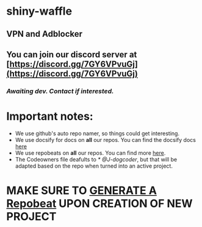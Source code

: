 # shiny-waffle
## VPN and Adblocker
## You can join our discord server at [https://discord.gg/7GY6VPvuGj](https://discord.gg/7GY6VPvuGj)

### _Awaiting dev. Contact if interested._


# Important notes:
* We use github's auto repo namer, so things could get interesting.
* We use docsify for docs on **all** our repos. You can find the docsify docs [here](https://docsify.js.org/#/?id=docsify)
* We use repobeats on **all** our repos. You can find more [here](https://repobeats.axiom.co/configs).
* The Codeowners file deafults to _* @J-dogcoder_, but that will be adapted based on the repo when turned into an active project.

# MAKE SURE TO [GENERATE A Repobeat](https://repobeats.axiom.co/configs) UPON CREATION OF NEW PROJECT
